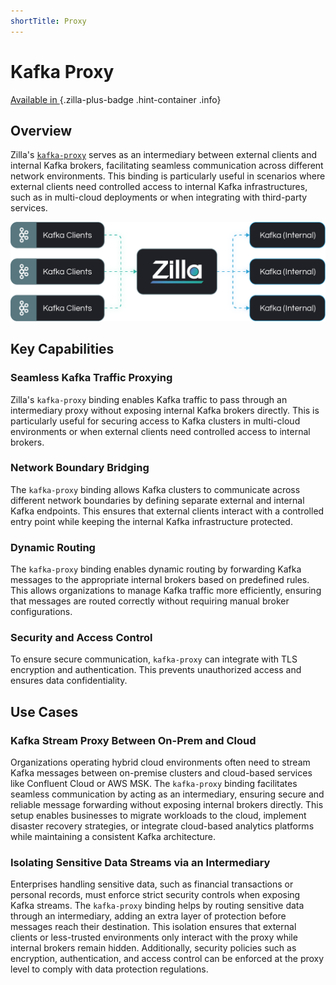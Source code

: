 ```yaml
---
shortTitle: Proxy
---
```


# Kafka Proxy

[Available in <ZillaPlus/>](https://www.aklivity.io/products/zilla-plus)
{.zilla-plus-badge .hint-container .info}

## Overview

Zilla's [`kafka-proxy`](../../../reference/config/bindings/kafka-proxy/README.md) serves as an intermediary between external clients and internal Kafka brokers, facilitating seamless communication across different network environments. This binding is particularly useful in scenarios where external clients need controlled access to internal Kafka infrastructures, such as in multi-cloud deployments or when integrating with third-party services.

![Architecture Example](../images/Kafka%20Proxy.png)

## Key Capabilities

### Seamless Kafka Traffic Proxying

Zilla's `kafka-proxy` binding enables Kafka traffic to pass through an intermediary proxy without exposing internal Kafka brokers directly. This is particularly useful for securing access to Kafka clusters in multi-cloud environments or when external clients need controlled access to internal brokers.

### Network Boundary Bridging

The `kafka-proxy` binding allows Kafka clusters to communicate across different network boundaries by defining separate external and internal Kafka endpoints. This ensures that external clients interact with a controlled entry point while keeping the internal Kafka infrastructure protected.

### Dynamic Routing

The `kafka-proxy` binding enables dynamic routing by forwarding Kafka messages to the appropriate internal brokers based on predefined rules. This allows organizations to manage Kafka traffic more efficiently, ensuring that messages are routed correctly without requiring manual broker configurations.

### Security and Access Control

To ensure secure communication, `kafka-proxy` can integrate with TLS encryption and authentication. This prevents unauthorized access and ensures data confidentiality.

## Use Cases

### Kafka Stream Proxy Between On-Prem and Cloud

Organizations operating hybrid cloud environments often need to stream Kafka messages between on-premise clusters and cloud-based services like Confluent Cloud or AWS MSK. The `kafka-proxy` binding facilitates seamless communication by acting as an intermediary, ensuring secure and reliable message forwarding without exposing internal brokers directly. This setup enables businesses to migrate workloads to the cloud, implement disaster recovery strategies, or integrate cloud-based analytics platforms while maintaining a consistent Kafka architecture.

### Isolating Sensitive Data Streams via an Intermediary

Enterprises handling sensitive data, such as financial transactions or personal records, must enforce strict security controls when exposing Kafka streams. The `kafka-proxy` binding helps by routing sensitive data through an intermediary, adding an extra layer of protection before messages reach their destination. This isolation ensures that external clients or less-trusted environments only interact with the proxy while internal brokers remain hidden. Additionally, security policies such as encryption, authentication, and access control can be enforced at the proxy level to comply with data protection regulations.

